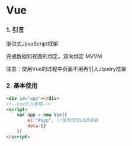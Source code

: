 # Vue

### 1. 引言

渐进式JavaScript框架

完成数据和视图的绑定，双向绑定 MVVM

注意：使用Vue的过程中页面不用再引入Jquery框架



### 2. 基本使用

```html
<div id="app"></div>
<!--vue引入省略-->
<script>
    var app = new Vue({
        el:"#app", //推荐使用id选择器
        data:{}
    })
</script>
```

